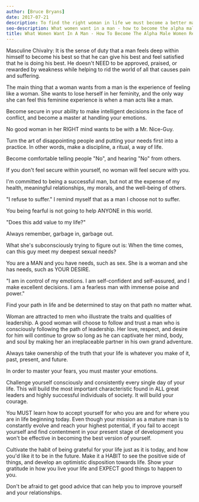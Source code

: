 ```yaml
---
author: [Bruce Bryans]
date: 2017-07-21
description: To find the right woman in life we must become a better man. We must have a life mission before we can attract any high-quality woman. It's about being the best version of ourselves and to think with a WIN/WIN mindset. Being a man is about being fearless, controlling our emotions and taking ownership of our own life.
seo-description: What women want in a man - how to become the alpha male women respect, desire, and want to submit to by Bruce Bryans notes.
title: What Women Want In A Man - How To Become The Alpha Male Women Respect, Desire, And Want To Submit To
---
```


Masculine Chivalry: It is the sense of duty that a man feels deep within himself to become his best so that he can give his best and feel satisfied that he is doing his best. He doesn't NEED to be approved, praised, or rewarded by weakness while helping to rid the world of all that causes pain and suffering.

The main thing that a woman wants from a man is the experience of feeling like a woman. She wants to lose herself in her feminity, and the only way she can feel this feminine experience is when a man acts like a man.

Become secure in your ability to make intelligent decisions in the face of conflict, and become a master at handling your emotions.

No good woman in her RIGHT mind wants to be with a Mr. Nice-Guy.

Turn the art of disappointing people and putting your needs first into a practice. In other words, make a discipline, a ritual, a way of life.

Become comfortable telling people "No", and hearing "No" from others.

If you don't feel secure within yourself, no woman will feel secure with you.

I'm committed to being a successful man, but not at the expense of my health, meaningful relationships, my morals, and the well-being of others.

"I refuse to suffer." I remind myself that as a man I choose not to suffer.

You being fearful is not going to help ANYONE in this world.

"Does this add value to my life?"

Always remember, garbage in, garbage out.

What she's subconsciously trying to figure out is: When the time comes, can this guy meet my deepest sexual needs?

You are a MAN and you have needs, such as sex. She is a woman and she has needs, such as YOUR DESIRE.

"I am in control of my emotions. I am self-confident and self-assured, and I make excellent decisions. I am a fearless man with immense poise and power."

Find your path in life and be determined to stay on that path no matter what.

Woman are attracted to men who illustrate the traits and qualities of leadership. A good woman will choose to follow and trust a man who is consciously following the path of leadership. Her love, respect, and desire for him will continue to grow so long as he can captivate her mind, body, and soul by making her an irreplaceable partner in his own grand adventure.

Always take ownership of the truth that your life is whatever you make of it, past, present, and future.

In order to master your fears, you must master your emotions.

Challenge yourself consciously and consistently every single day of your life. This will build the most important characteristic found in ALL great leaders and highly successful individuals of society. It will build your courage.

You MUST learn how to accept yourself for who you are and for where you are in life beginning today. Even though your mission as a mature man is to constantly evolve and reach your highest potential, if you fail to accept yourself and find contentment in your present stage of development you won't be effective in becoming the best version of yourself.

Cultivate the habit of being grateful for your life just as it is today, and how you'd like it to be in the future. Make it a HABIT to see the positive side of things, and develop an optimistic disposition towards life. Show your gratitude in how you live your life and EXPECT good things to happen to you.

Don't be afraid to get good advice that can help you to improve yourself and your relationships.
